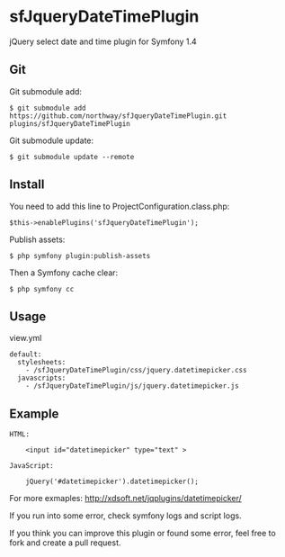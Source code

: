 # sfJqueryDateTimePlugin

jQuery select date and time plugin for Symfony 1.4

##  Git

Git submodule add:

	$ git submodule add https://github.com/northway/sfJqueryDateTimePlugin.git plugins/sfJqueryDateTimePlugin

Git submodule update:

	$ git submodule update --remote

## Install

You need to add this line to ProjectConfiguration.class.php:

    $this->enablePlugins('sfJqueryDateTimePlugin');

Publish assets:

    $ php symfony plugin:publish-assets

Then a Symfony cache clear:

    $ php symfony cc

## Usage

  view.yml

    default:
      stylesheets:
        - /sfJqueryDateTimePlugin/css/jquery.datetimepicker.css
      javascripts:
        - /sfJqueryDateTimePlugin/js/jquery.datetimepicker.js

## Example

	HTML:
		
		<input id="datetimepicker" type="text" >

	JavaScript:

		jQuery('#datetimepicker').datetimepicker();

For more exmaples: http://xdsoft.net/jqplugins/datetimepicker/

If you run into some error, check symfony logs and script logs.

If you think you can improve this plugin or found some error, feel free to fork and create a pull request.
